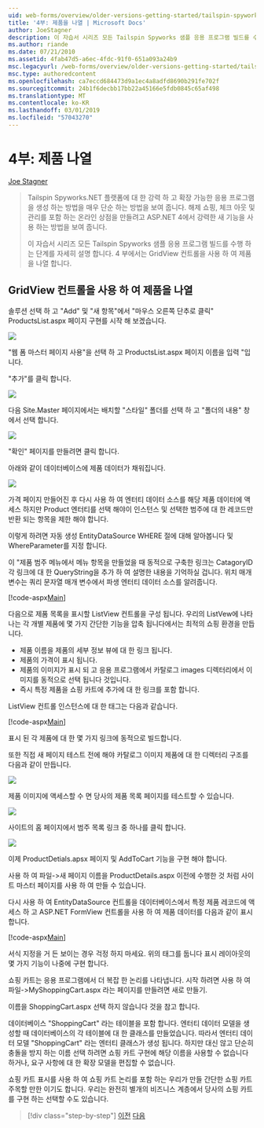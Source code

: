 ```yaml
---
uid: web-forms/overview/older-versions-getting-started/tailspin-spyworks/tailspin-spyworks-part-4
title: '4부: 제품을 나열 | Microsoft Docs'
author: JoeStagner
description: 이 자습서 시리즈 모든 Tailspin Spyworks 샘플 응용 프로그램 빌드를 수행 하는 단계를 자세히 설명 합니다. 4 부에서는 GridView contr. 제품 목록 설명...
ms.author: riande
ms.date: 07/21/2010
ms.assetid: 4fab47d5-a6ec-4fdc-91f0-651a093a24b9
msc.legacyurl: /web-forms/overview/older-versions-getting-started/tailspin-spyworks/tailspin-spyworks-part-4
msc.type: authoredcontent
ms.openlocfilehash: ca7eccd684473d9a1ec4a8adfd8690b291fe702f
ms.sourcegitcommit: 24b1f6decbb17bb22a45166e5fdb0845c65af498
ms.translationtype: MT
ms.contentlocale: ko-KR
ms.lasthandoff: 03/01/2019
ms.locfileid: "57043270"
---
```

<a name="part-4-listing-products"></a>4부: 제품 나열
====================
[Joe Stagner](https://github.com/JoeStagner)

> Tailspin Spyworks.NET 플랫폼에 대 한 강력 하 고 확장 가능한 응용 프로그램을 생성 하는 방법을 매우 단순 하는 방법을 보여 줍니다. 해제 쇼핑, 체크 아웃 및 관리를 포함 하는 온라인 상점을 만들려고 ASP.NET 4에서 강력한 새 기능을 사용 하는 방법을 보여 줍니다.
> 
> 이 자습서 시리즈 모든 Tailspin Spyworks 샘플 응용 프로그램 빌드를 수행 하는 단계를 자세히 설명 합니다. 4 부에서는 GridView 컨트롤을 사용 하 여 제품을 나열 합니다.


## <a id="_Toc260221670"></a>  GridView 컨트롤을 사용 하 여 제품을 나열

솔루션 선택 하 고 "Add" 및 "새 항목"에서 "마우스 오른쪽 단추로 클릭" ProductsList.aspx 페이지 구현를 시작 해 보겠습니다.

![](tailspin-spyworks-part-4/_static/image1.jpg)

"웹 폼 마스터 페이지 사용"을 선택 하 고 ProductsList.aspx 페이지 이름을 입력 "입니다.

"추가"를 클릭 합니다.

![](tailspin-spyworks-part-4/_static/image2.jpg)

다음 Site.Master 페이지에서는 배치할 "스타일" 폴더를 선택 하 고 "폴더의 내용" 창에서 선택 합니다.

![](tailspin-spyworks-part-4/_static/image3.jpg)

"확인" 페이지를 만들려면 클릭 합니다.

아래와 같이 데이터베이스에 제품 데이터가 채워집니다.

![](tailspin-spyworks-part-4/_static/image4.jpg)

가격 페이지 만들어진 후 다시 사용 하 여 엔터티 데이터 소스를 해당 제품 데이터에 액세스 하지만 Product 엔터티를 선택 해야이 인스턴스 및 선택한 범주에 대 한 레코드만 반환 되는 항목을 제한 해야 합니다.

이렇게 하려면 자동 생성 EntityDataSource WHERE 절에 대해 알아봅니다 및 WhereParameter를 지정 합니다.

이 "제품 범주 메뉴에서 메뉴 항목을 만들었을 때 동적으로 구축한 링크는 CatagoryID 각 링크에 대 한 QueryString을 추가 하 여 설명한 내용을 기억하실 겁니다. 위치 매개 변수는 쿼리 문자열 매개 변수에서 파생 엔터티 데이터 소스를 알려줍니다.

[!code-aspx[Main](tailspin-spyworks-part-4/samples/sample1.aspx)]

다음으로 제품 목록을 표시할 ListView 컨트롤을 구성 됩니다. 우리의 ListVew에 나타나는 각 개별 제품에 몇 가지 간단한 기능을 압축 됩니다에서는 최적의 쇼핑 환경을 만듭니다.

- 제품 이름을 제품의 세부 정보 뷰에 대 한 링크 됩니다.
- 제품의 가격이 표시 됩니다.
- 제품의 이미지가 표시 되 고 응용 프로그램에서 카탈로그 images 디렉터리에서 이미지를 동적으로 선택 됩니다 것입니다.
- 즉시 특정 제품을 쇼핑 카트에 추가에 대 한 링크를 포함 합니다.

ListView 컨트롤 인스턴스에 대 한 태그는 다음과 같습니다.

[!code-aspx[Main](tailspin-spyworks-part-4/samples/sample2.aspx)]

표시 된 각 제품에 대 한 몇 가지 링크에 동적으로 빌드합니다.

또한 직접 새 페이지 테스트 전에 해야 카탈로그 이미지 제품에 대 한 디렉터리 구조를 다음과 같이 만듭니다.

![](tailspin-spyworks-part-4/_static/image1.png)

제품 이미지에 액세스할 수 면 당사의 제품 목록 페이지를 테스트할 수 있습니다.

![](tailspin-spyworks-part-4/_static/image5.jpg)

사이트의 홈 페이지에서 범주 목록 링크 중 하나를 클릭 합니다.

![](tailspin-spyworks-part-4/_static/image6.jpg)

이제 ProductDetials.apsx 페이지 및 AddToCart 기능을 구현 해야 합니다.

사용 하 여 파일-&gt;새 페이지 이름을 ProductDetails.aspx 이전에 수행한 것 처럼 사이트 마스터 페이지를 사용 하 여 만들 수 있습니다.

다시 사용 하 여 EntityDataSource 컨트롤을 데이터베이스에서 특정 제품 레코드에 액세스 하 고 ASP.NET FormView 컨트롤을 사용 하 여 제품 데이터를 다음과 같이 표시 합니다.

[!code-aspx[Main](tailspin-spyworks-part-4/samples/sample3.aspx)]

서식 지정을 거 든 보이는 경우 걱정 하지 마세요. 위의 태그를 둡니다 표시 레이아웃의 몇 가지 기능이 나중에 구현 합니다.

쇼핑 카트는 응용 프로그램에서 더 복잡 한 논리를 나타냅니다. 시작 하려면 사용 하 여 파일-&gt;MyShoppingCart.aspx 라는 페이지를 만들려면 새로 만들기.

이름을 ShoppingCart.aspx 선택 하지 않습니다 것을 참고 합니다.

데이터베이스 "ShoppingCart" 라는 테이블을 포함 합니다. 엔터티 데이터 모델을 생성할 때 데이터베이스의 각 테이블에 대 한 클래스를 만들었습니다. 따라서 엔터티 데이터 모델 "ShoppingCart" 라는 엔터티 클래스가 생성 됩니다. 하지만 대신 않고 단순히 충돌을 방지 하는 이름 선택 하려면 쇼핑 카트 구현에 해당 이름을 사용할 수 없습니다 하거나, 요구 사항에 대 한 확장 모델을 편집할 수 없습니다.

쇼핑 카트 표시를 사용 하 여 쇼핑 카트 논리를 포함 하는 우리가 만들 간단한 쇼핑 카트 주목할 만한 이기도 합니다. 우리는 완전히 별개의 비즈니스 계층에서 당사의 쇼핑 카트를 구현 하는 선택할 수도 있습니다.

> [!div class="step-by-step"]
> [이전](tailspin-spyworks-part-3.md)
> [다음](tailspin-spyworks-part-5.md)
